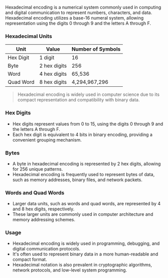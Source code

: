 Hexadecimal encoding is a numerical system commonly used in computing and digital communication to represent numbers, characters, and data. Hexadecimal encoding utilizes a base-16 numeral system, allowing representation using the digits 0 through 9 and the letters A through F.

### Hexadecimal Units

| Unit        | Value             | Number of Symbols |
| ----------- | ----------------- | ----------------- |
| Hex Digit   | 1 digit           | 16                |
| Byte        | 2 hex digits      | 256               |
| Word        | 4 hex digits      | 65,536            |
| Quad Word   | 8 hex digits      | 4,294,967,296     |

> Hexadecimal encoding is widely used in computer science due to its compact representation and compatibility with binary data.

### Hex Digits
- Hex digits represent values from 0 to 15, using the digits 0 through 9 and the letters A through F.
- Each hex digit is equivalent to 4 bits in binary encoding, providing a convenient grouping mechanism.

### Bytes
- A byte in hexadecimal encoding is represented by 2 hex digits, allowing for 256 unique patterns.
- Hexadecimal encoding is frequently used to represent bytes of data, such as memory addresses, binary files, and network packets.

### Words and Quad Words
- Larger data units, such as words and quad words, are represented by 4 and 8 hex digits, respectively.
- These larger units are commonly used in computer architecture and memory addressing schemes.

### Usage
- Hexadecimal encoding is widely used in programming, debugging, and digital communication protocols.
- It's often used to represent binary data in a more human-readable and compact format.
- Hexadecimal notation is also prevalent in cryptographic algorithms, network protocols, and low-level system programming.
